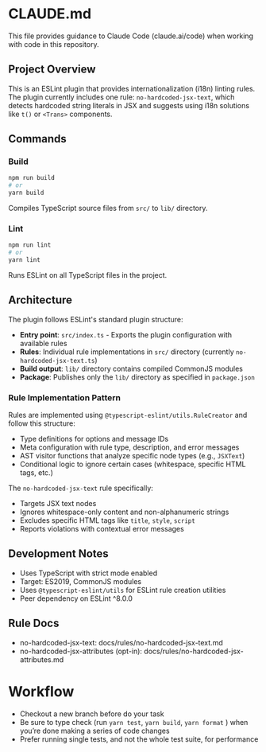 # CLAUDE.md

This file provides guidance to Claude Code (claude.ai/code) when working with code in this repository.

## Project Overview

This is an ESLint plugin that provides internationalization (i18n) linting rules. The plugin currently includes one rule: `no-hardcoded-jsx-text`, which detects hardcoded string literals in JSX and suggests using i18n solutions like `t()` or `<Trans>` components.

## Commands

### Build

```bash
npm run build
# or
yarn build
```

Compiles TypeScript source files from `src/` to `lib/` directory.

### Lint

```bash
npm run lint
# or
yarn lint
```

Runs ESLint on all TypeScript files in the project.

## Architecture

The plugin follows ESLint's standard plugin structure:

- **Entry point**: `src/index.ts` - Exports the plugin configuration with available rules
- **Rules**: Individual rule implementations in `src/` directory (currently `no-hardcoded-jsx-text.ts`)
- **Build output**: `lib/` directory contains compiled CommonJS modules
- **Package**: Publishes only the `lib/` directory as specified in `package.json`

### Rule Implementation Pattern

Rules are implemented using `@typescript-eslint/utils.RuleCreator` and follow this structure:

- Type definitions for options and message IDs
- Meta configuration with rule type, description, and error messages
- AST visitor functions that analyze specific node types (e.g., `JSXText`)
- Conditional logic to ignore certain cases (whitespace, specific HTML tags, etc.)

The `no-hardcoded-jsx-text` rule specifically:

- Targets JSX text nodes
- Ignores whitespace-only content and non-alphanumeric strings
- Excludes specific HTML tags like `title`, `style`, `script`
- Reports violations with contextual error messages

## Development Notes

- Uses TypeScript with strict mode enabled
- Target: ES2019, CommonJS modules
- Uses `@typescript-eslint/utils` for ESLint rule creation utilities
- Peer dependency on ESLint ^8.0.0

## Rule Docs

- no-hardcoded-jsx-text: docs/rules/no-hardcoded-jsx-text.md
- no-hardcoded-jsx-attributes (opt-in): docs/rules/no-hardcoded-jsx-attributes.md

# Workflow

- Checkout a new branch before do your task
- Be sure to type check (run `yarn test`, `yarn build`, `yarn format` ) when you’re done making a series of code changes
- Prefer running single tests, and not the whole test suite, for performance
